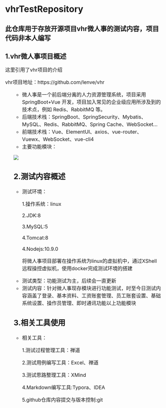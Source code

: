 # vhrTestRepository

## 此仓库用于存放开源项目vhr微人事的测试内容，项目代码非本人编写

## 1.vhr微人事项目概述

<p style="font-size:16px"> 这里引用了vhr项目的介绍</p>

<p style="font-size:16px"> vhr项目地址：https://github.com/lenve/vhr</p><ul style="font-size:16px">
<ul>
<li>微人事是一个前后端分离的人力资源管理系统，项目采用 SpringBoot+Vue 开发，项目加入常见的企业级应用所涉及到的技术点，例如 Redis、RabbitMQ 等。</li>
<li>后端技术栈：SpringBoot、SpringSecurity、Mybatis、MySQL、Redis、RabbitMQ、Spring Cache、WebSocket...</li>
<li>前端技术栈：Vue、ElementUI、axios、vue-router、Vuewx、WebSocket、vue-cli4</li>
<li>主要功能模块：</li> 
</ul>

![](https://github.com/mzy1997/vhrTestRepository\images\系统模块.png)

## 2.测试内容概述

<ul style="font-size:16px">
<li>测试环境：
    <p>1.操作系统：linux</p>
    <p>2.JDK:8</p>
    <p>3.MySQL:5</p>
    <p>4.Tomcat:8</p>
    <p>4.Nodejs:10.9.0</p>
    <p>
       将微人事项目部署在操作系统为linux的虚拟机中，通过XShell远程操控虚拟机，使用docker完成测试环境的搭建
    </p>
</li>
<li>测试类型：功能测试为主，后续会一直更新</li>
<li>测试内容：针对微人事现存模块进行功能测试，时至今日测试内容涵盖了登录、基本资料、工资账套管理、员工账套设置、基础系统设置、操作员管理、即时通讯功能以上功能模块</li>
</ul>

## 3.相关工具使用

<ul style="font-size:16px">
<li>相关工具：
    <p>1.测试过程管理工具：禅道</p>
    <p>2.测试用例编写工具：Excel、禅道</p>
    <p>3.测试思路整理工具：XMind</p>
    <p>4.Markdown编写工具:Typora、IDEA</p>
    <p>5.github仓库内容提交与版本控制:git</p>
</li>
</ul>

